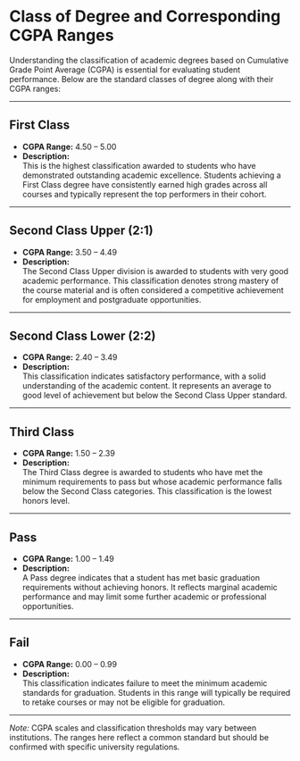 # Class of Degree and Corresponding CGPA Ranges

Understanding the classification of academic degrees based on Cumulative Grade Point Average (CGPA) is essential for evaluating student performance. Below are the standard classes of degree along with their CGPA ranges:

---

## First Class
- **CGPA Range:** 4.50 – 5.00  
- **Description:**  
  This is the highest classification awarded to students who have demonstrated outstanding academic excellence. Students achieving a First Class degree have consistently earned high grades across all courses and typically represent the top performers in their cohort.

---

## Second Class Upper (2:1)
- **CGPA Range:** 3.50 – 4.49  
- **Description:**  
  The Second Class Upper division is awarded to students with very good academic performance. This classification denotes strong mastery of the course material and is often considered a competitive achievement for employment and postgraduate opportunities.

---

## Second Class Lower (2:2)
- **CGPA Range:** 2.40 – 3.49  
- **Description:**  
  This classification indicates satisfactory performance, with a solid understanding of the academic content. It represents an average to good level of achievement but below the Second Class Upper standard.

---

## Third Class
- **CGPA Range:** 1.50 – 2.39  
- **Description:**  
  The Third Class degree is awarded to students who have met the minimum requirements to pass but whose academic performance falls below the Second Class categories. This classification is the lowest honors level.

---

## Pass
- **CGPA Range:** 1.00 – 1.49  
- **Description:**  
  A Pass degree indicates that a student has met basic graduation requirements without achieving honors. It reflects marginal academic performance and may limit some further academic or professional opportunities.

---

## Fail
- **CGPA Range:** 0.00 – 0.99  
- **Description:**  
  This classification indicates failure to meet the minimum academic standards for graduation. Students in this range will typically be required to retake courses or may not be eligible for graduation.

---

*Note:* CGPA scales and classification thresholds may vary between institutions. The ranges here reflect a common standard but should be confirmed with specific university regulations.

